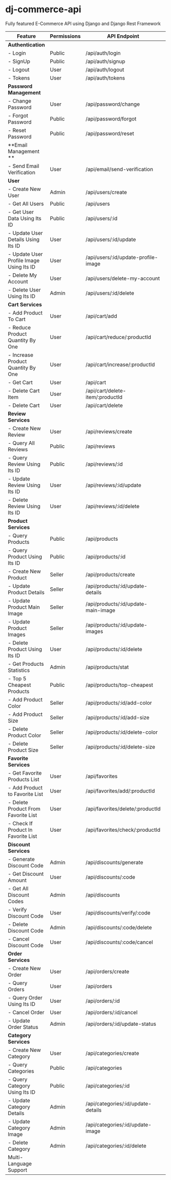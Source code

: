 # dj-commerce-api
Fully featured E-Commerce API using Django and Django Rest Framework


| Feature                                  | Permissions | API Endpoint                        | Implemented |
| ---------------------------------------- | ----------- | ----------------------------------- | ----------- |
| **Authentication**                           |             |                                     |             |
| - Login                                  | Public      | /api/auth/login                     | &#9989;     |
| - SignUp                                 | Public      | /api/auth/signup                    | &#10060;    |
| - Logout                                 | User        | /api/auth/logout                    | &#10060;    |
| - Tokens                                 | User        | /api/auth/tokens                    | &#10060;    |
| **Password Management**                      |             |                                     |             |
| - Change Password                        | User        | /api/password/change                | &#10060;    |
| - Forgot Password                        | Public      | /api/password/forgot                | &#10060;    |
| - Reset Password                         | Public      | /api/password/reset                 | &#10060;    |
| **Email Management **                        |             |                                     |             |
| - Send Email Verification                | User        | /api/email/send-verification        | &#10060;    |
| **User**                                     |             |                                     |             |
| - Create New User                        | Admin       | /api/users/create                   | &#10060;    |
| - Get All Users                          | Public      | /api/users                          | &#10060;    |
| - Get User Data Using Its ID             | Public      | /api/users/:id                      | &#10060;    |
| - Update User Details Using Its ID       | User        | /api/users/:id/update               | &#10060;    |
| - Update User Profile Image Using Its ID | User        | /api/users/:id/update-profile-image | &#10060;    |
| - Delete My Account                      | User        | /api/users/delete-my-account        | &#10060;    |
| - Delete User Using Its ID               | Admin       | /api/users/:id/delete               | &#10060;    |
| **Cart Services**                            |             |                                     |             |
| - Add Product To Cart                    | User        | /api/cart/add                       | &#10060;    |
| - Reduce Product Quantity By One         | User        | /api/cart/reduce/:productId         | &#10060;    |
| - Increase Product Quantity By One       | User        | /api/cart/increase/:productId       | &#10060;    |
| - Get Cart                               | User        | /api/cart                           | &#10060;    |
| - Delete Cart Item                       | User        | /api/cart/delete-item/:productId    | &#10060;    |
| - Delete Cart                            | User        | /api/cart/delete                    | &#10060;    |
| **Review Services**                          |             |                                     |             |
| - Create New Review                      | User        | /api/reviews/create                 | &#10060;    |
| - Query All Reviews                      | Public      | /api/reviews                        | &#10060;    |
| - Query Review Using Its ID              | Public      | /api/reviews/:id                    | &#10060;    |
| - Update Review Using Its ID             | User        | /api/reviews/:id/update             | &#10060;    |
| - Delete Review Using Its ID             | User        | /api/reviews/:id/delete             | &#10060;    |
| **Product Services**                         |             |                                     |             |
| - Query Products                         | Public      | /api/products                       | &#10060;    |
| - Query Product Using Its ID             | Public      | /api/products/:id                   | &#10060;    |
| - Create New Product                     | Seller      | /api/products/create                | &#10060;    |
| - Update Product Details                 | Seller      | /api/products/:id/update-details    | &#10060;    |
| - Update Product Main Image              | Seller      | /api/products/:id/update-main-image | &#10060;    |
| - Update Product Images                  | Seller      | /api/products/:id/update-images     | &#10060;    |
| - Delete Product Using Its ID            | User        | /api/products/:id/delete            | &#10060;    |
| - Get Products Statistics                | Admin       | /api/products/stat                  |
| - Top 5 Cheapest Products                | Public      | /api/products/top-cheapest          | &#10060;    |
| - Add Product Color                      | Seller      | /api/products/:id/add-color         | &#10060;    |
| - Add Product Size                       | Seller      | /api/products/:id/add-size          | &#10060;    |
| - Delete Product Color                   | Seller      | /api/products/:id/delete-color      | &#10060;    |
| - Delete Product Size                    | Seller      | /api/products/:id/delete-size       | &#10060;    |
| **Favorite Services**                        |             |                                     |             |
| - Get Favorite Products List             | User        | /api/favorites                      | &#10060;    |
| - Add Product to Favorite List           | User        | /api/favorites/add/:productId       | &#10060;    |
| - Delete Product From Favorite List      | User        | /api/favorites/delete/:productId    | &#10060;    |
| - Check If Product In Favorite List      | User        | /api/favorites/check/:productId     | &#10060;    |
| **Discount Services**                        |             |                                     |             |
| - Generate Discount Code                 | Admin       | /api/discounts/generate             | &#10060;    |
| - Get Discount Amount                    | User        | /api/discounts/:code                | &#10060;    |
| - Get All Discount Codes                 | Admin       | /api/discounts                      | &#10060;    |
| - Verify Discount Code                   | User        | /api/discounts/verify/:code         | &#10060;    |
| - Delete Discount Code                   | Admin       | /api/discounts/:code/delete         | &#10060;    |
| - Cancel Discount Code                   | User        | /api/discounts/:code/cancel         | &#10060;    |
| **Order Services**                           |             |                                     |             |
| - Create New Order                       | User        | /api/orders/create                  | &#10060;    |
| - Query Orders                           | User        | /api/orders                         | &#10060;    |
| - Query Order Using Its ID               | User        | /api/orders/:id                     | &#10060;    |
| - Cancel Order                           | User        | /api/orders/:id/cancel              | &#10060;    |
| - Update Order Status                    | Admin       | /api/orders/:id/update-status       | &#10060;    |
| **Category Services**                        |             |                                     |             |
| - Create New Category                    | User        | /api/categories/create              | &#10060;    |
| - Query Categories                       | Public      | /api/categories                     | &#10060;    |
| - Query Category Using Its ID            | Public      | /api/categories/:id                 | &#10060;    |
| - Update Category Details                | Admin       | /api/categories/:id/update-details  | &#10060;    |
| - Update Category Image                  | Admin       | /api/categories/:id/update-image    | &#10060;    |
| - Delete Category                        | Admin       | /api/categories/:id/delete          | &#10060;    |
| Multi-Language Support                   |             |                                     |             |

